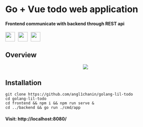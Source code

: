 # Go + Vue todo web application
#### Frontend communicate with backend through REST api

<div style="display: flex; align-items: center; gap: 10px;">
    <img width="30" src="https://cdn.jsdelivr.net/gh/devicons/devicon/icons/sqlite/sqlite-original.svg" />
    <img width="30" src="https://cdn.jsdelivr.net/gh/devicons/devicon/icons/vuejs/vuejs-original.svg" />
    <img width="30" src="https://cdn.jsdelivr.net/gh/devicons/devicon/icons/go/go-original-wordmark.svg" />
</div>

## Overview
<p style="display: flex; justify-content: center">
    <img width="auto" src="https://github.com/angl1chanin/golang-lil-todo/assets/68481069/91db913e-733d-4dae-86c7-a7d871d55542">
</p>


## Installation
```
git clone https://github.com/angl1chanin/golang-lil-todo
cd golang-lil-todo
cd frontend && npm i && npm run serve &
cd ../backend && go run ./cmd/app
```

#### Visit: http://localhost:8080/
